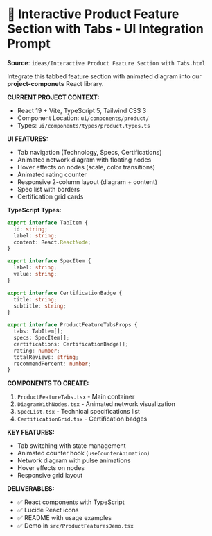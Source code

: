 # 🎯 Interactive Product Feature Section with Tabs - UI Integration Prompt

**Source**: `ideas/Interactive Product Feature Section with Tabs.html`

Integrate this tabbed feature section with animated diagram into our **project-componets** React library.

**CURRENT PROJECT CONTEXT:**
- React 19 + Vite, TypeScript 5, Tailwind CSS 3
- Component Location: `ui/components/product/`
- Types: `ui/components/types/product.types.ts`

**UI FEATURES:**
- Tab navigation (Technology, Specs, Certifications)
- Animated network diagram with floating nodes
- Hover effects on nodes (scale, color transitions)
- Animated rating counter
- Responsive 2-column layout (diagram + content)
- Spec list with borders
- Certification grid cards

**TypeScript Types:**
```typescript
export interface TabItem {
  id: string;
  label: string;
  content: React.ReactNode;
}

export interface SpecItem {
  label: string;
  value: string;
}

export interface CertificationBadge {
  title: string;
  subtitle: string;
}

export interface ProductFeatureTabsProps {
  tabs: TabItem[];
  specs: SpecItem[];
  certifications: CertificationBadge[];
  rating: number;
  totalReviews: string;
  recommendPercent: number;
}
```

**COMPONENTS TO CREATE:**
1. `ProductFeatureTabs.tsx` - Main container
2. `DiagramWithNodes.tsx` - Animated network visualization
3. `SpecList.tsx` - Technical specifications list
4. `CertificationGrid.tsx` - Certification badges

**KEY FEATURES:**
- Tab switching with state management
- Animated counter hook (`useCounterAnimation`)
- Network diagram with pulse animations
- Hover effects on nodes
- Responsive grid layout

**DELIVERABLES:**
- ✅ React components with TypeScript
- ✅ Lucide React icons
- ✅ README with usage examples
- ✅ Demo in `src/ProductFeaturesDemo.tsx`
